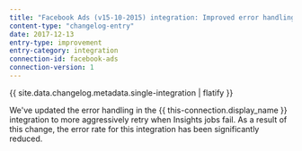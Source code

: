 ```yaml
---
title: "Facebook Ads (v15-10-2015) integration: Improved error handling"
content-type: "changelog-entry"
date: 2017-12-13
entry-type: improvement
entry-category: integration
connection-id: facebook-ads
connection-version: 1
---
```


{{ site.data.changelog.metadata.single-integration | flatify }}

We've updated the error handling in the {{ this-connection.display_name }} integration to more aggressively retry when Insights jobs fail. As a result of this change, the error rate for this integration has been significantly reduced.